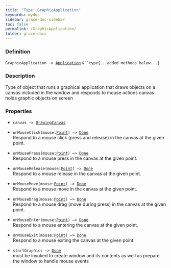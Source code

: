 ```yaml
---
title: "Type: GraphicApplication"
keywords: mydoc
sidebar: grace-doc-sidebar
toc: false
permalink: /GraphicApplication/
folder: grace-docs
---
```


### Definition
`GraphicApplication -> `[`Application`](/grace-documentation/Application) `&``type{...added methods below...}`

### Description
Type of object that runs a graphical application that draws objects on a canvas included in the window and responds to mouse actions canvas holds graphic objects on screen

### Properties
- `canvas —> `[`DrawingCanvas`](/grace-documentation/DrawingCanvas)  
  
- `onMouseClick(mouse:`[`Point`](/grace-documentation/404)`) —> `[`Done`](/grace-documentation/404)  
Respond to a mouse click (press and release) in the canvas at the given point.
  
- `onMousePress(mouse:`[`Point`](/grace-documentation/404)`) —> `[`Done`](/grace-documentation/404)  
Respond to a mouse press in the canvas at the given point.
  
- `onMouseRelease(mouse:`[`Point`](/grace-documentation/404)`) —> `[`Done`](/grace-documentation/404)  
Respond to a mouse release in the canvas at the given point.
  
- `onMouseMove(mouse:`[`Point`](/grace-documentation/404)`) —> `[`Done`](/grace-documentation/404)  
Respond to a mouse move in the canvas at the given point.
  
- `onMouseDrag(mouse:`[`Point`](/grace-documentation/404)`) —> `[`Done`](/grace-documentation/404)  
Respond to a mouse drag (move during press) in the canvas at the given point.
  
- `onMouseEnter(mouse:`[`Point`](/grace-documentation/404)`) —> `[`Done`](/grace-documentation/404)  
Respond to a mouse entering the canvas at the given point.
  
- `onMouseExit(mouse:`[`Point`](/grace-documentation/404)`) —> `[`Done`](/grace-documentation/404)  
Respond to a mouse exiting the canvas at the given point.
  
- `startGraphics —> `[`Done`](/grace-documentation/404)  
must be invoked to create window and its contents as well as prepare the window to handle mouse events
  
